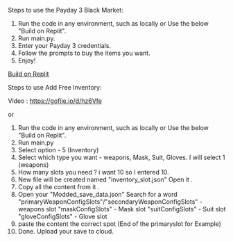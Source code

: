 Steps to use the Payday 3 Black Market:

  1. Run the code in any environment, such as locally or Use the below "Build on Replit".
  2. Run main.py.
  3. Enter your Payday 3 credentials.
  4. Follow the prompts to buy the items you want.
  5. Enjoy!

[Build on Replit](https://replit.com/github/MysticJourney77/payday3-black-market)


Steps to use Add Free Inventory:

Video : https://gofile.io/d/hz6Vfe

or

1. Run the code in any environment, such as locally or Use the below "Build on Replit".
2. Run main.py
3. Select option - 5 (Inventory)
4. Select which type you want - weapons, Mask, Suit, Gloves.  I will select 1 (weapons)
5. How many slots you need ? i want 10 so I entered 10. 
6. New file will be created named "inventory_slot.json" Open it . 
7. Copy all the content from it . 
8. Open your "Modded_save_data.json" Search for a word 
        "primaryWeaponConfigSlots"/"secondaryWeaponConfigSlots" - weapons slot
        "maskConfigSlots" - Mask slot
        "suitConfigSlots" - Suit slot
        "gloveConfigSlots" - Glove slot
9. paste the content the correct spot (End of the primaryslot for Example)
10. Done. Upload your save to cloud.